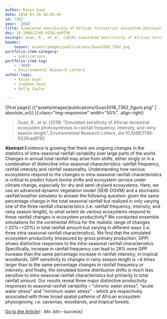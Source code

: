 ```yaml
---
author: Kaiyu Guan
date: 2018-01-28 10:36:46
id: 7362
year: '2018'
title: Simulated sensitivity of African terrestrial ecosystem photosynthesis to rainfall frequency, intensity, and rainy season length
doi: 10.1088/1748-9326/aa9f30
excerpt: Guan, R., et al. (2018) Simulated sensitivity of African terrestrial ecosystem photosynthesis to rainfall frequency, intensity, and rainy season length, Environmental Research Letters, doi:10.1088/1748-9326/aa9f30
header:
    teaser: assets/images/publications/Guan2018_7362.png
portfolio-item-category:
    - publications
portfolio-item-tag:
    - '2018'
    - Environmental Research Letters
author-tags:
    - Kaiyu Guan
    - Stephen Good
    - Kelly Caylor

---
```


![first page]( {{"assets/images/publications/Guan2018_7362_figure.png" | absolute_url}} ){:class="img-responsive" width="50%" .align-right}


> Guan, R., et al. (2018) “Simulated sensitivity of African terrestrial ecosystem photosynthesis to rainfall frequency, intensity, and rainy season length”, Environmental Research Letters, doi:10.1088/1748-9326/aa9f30.


**Abstract**:Evidence is growing that there are ongoing changes in the statistics of intra-seasonal rainfall variability over large parts of the world. Changes in annual total rainfall may arise from shifts, either singly or in a combination of distinctive intra-seasonal characteristics: rainfall frequency, rainfall intensity and rainfall seasonality. Understanding how various ecosystems respond to the changes in intra-seasonal rainfall characteristics is critical to predict future biome shifts and ecosystem service under climate change, especially for dry and semi-dryland ecosystems. Here, we use an advanced dynamic vegetation model (SEIB-DGVM) and a stochastic rainfall/weather simulator to answer the following question: given the same percentage change in the total seasonal rainfall but realized in only varying one of the three rainfall characteristics (i.e. rainfall frequency, intensity, and rainy season length), to what extent do various ecosystems respond to these rainfall changes in ecosystem productivity? We conducted ensemble simulations for the continental Africa for the realistic range of changes (-20%~+20%) in total rainfall amount but varying in different ways (i.e. three intra-seasonal rainfall characteristics). We find that the simulated ecosystem productivity (measured by gross primary production, GPP) shows distinctive responses to the intra-seasonal rainfall characteristics. Specifically, increase in rainfall frequency can lead to 28% more GPP increase than the same percentage increase in rainfall intensity; in tropical woodlands, GPP sensitivity to changes in rainy season length is ~4 times larger than to the same percentage changes in rainfall frequency or intensity; and finally, the simulated biome distribution shifts is much less sensitive to intra-seasonal rainfall characteristics but primarily to total rainfall amount. Our results reveal three major distinctive productivity responses to seasonal rainfall variability – "chronic water stress", "acute water stress" and "minimum water stress" - which are respectively associated with three broad spatial patterns of African ecosystem physiognomy, i.e. savannas, woodlands, and tropical forests.


[Go to the Article](https://doi.org/10.1088/1748-9326/aa9f30){: .btn .btn--success}